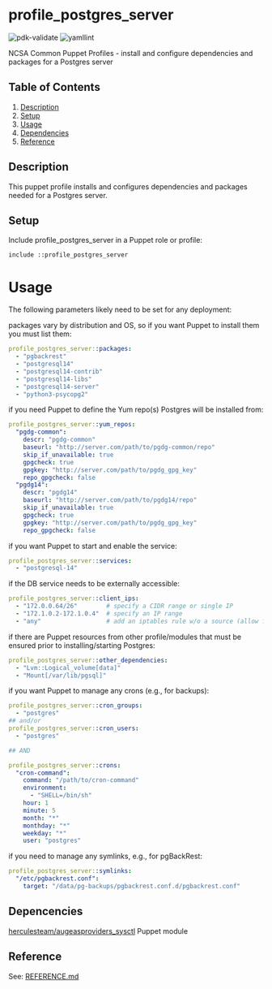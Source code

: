 # profile_postgres_server

![pdk-validate](https://github.com/ncsa/puppet-profile_postgres_server/workflows/pdk-validate/badge.svg)
![yamllint](https://github.com/ncsa/puppet-profile_postgres_server/workflows/yamllint/badge.svg)

NCSA Common Puppet Profiles - install and configure dependencies and packages for a Postgres server


## Table of Contents

1. [Description](#description)
1. [Setup](#setup)
1. [Usage](#usage)
1. [Dependencies](#dependencies)
1. [Reference](#reference)


## Description

This puppet profile installs and configures dependencies and packages needed for a Postgres server.


## Setup

Include profile_postgres_server in a Puppet role or profile:
```
include ::profile_postgres_server
```


# Usage

The following parameters likely need to be set for any deployment:

packages vary by distribution and OS, so if you want Puppet to install them you must list them:
```yaml
profile_postgres_server::packages:
  - "pgbackrest"
  - "postgresql14"
  - "postgresql14-contrib"
  - "postgresql14-libs"
  - "postgresql14-server"
  - "python3-psycopg2"
```

if you need Puppet to define the Yum repo(s) Postgres will be installed from:
```yaml
profile_postgres_server::yum_repos:
  "pgdg-common":
    descr: "pgdg-common"
    baseurl: "http://server.com/path/to/pgdg-common/repo"
    skip_if_unavailable: true
    gpgcheck: true
    gpgkey: "http://server.com/path/to/pgdg_gpg_key"
    repo_gpgcheck: false
  "pgdg14":
    descr: "pgdg14"
    baseurl: "http://server.com/path/to/pgdg14/repo"
    skip_if_unavailable: true
    gpgcheck: true
    gpgkey: "http://server.com/path/to/pgdg_gpg_key"
    repo_gpgcheck: false
```

if you want Puppet to start and enable the service:
```yaml
profile_postgres_server::services:
  - "postgresql-14"
```

if the DB service needs to be externally accessible:
```yaml
profile_postgres_server::client_ips:
  - "172.0.0.64/26"        # specify a CIDR range or single IP
  - "172.1.0.2-172.1.0.4"  # specify an IP range
  - "any"                  # add an iptables rule w/o a source (allow from anywhere)
```

if there are Puppet resources from other profile/modules that must be ensured prior to installing/starting Postgres:
```yaml
profile_postgres_server::other_dependencies:
  - "Lvm::Logical_volume[data]"
  - "Mount[/var/lib/pgsql]"
```

if you want Puppet to manage any crons (e.g., for backups):
```yaml
profile_postgres_server::cron_groups:
  - "postgres"
## and/or
profile_postgres_server::cron_users:
  - "postgres"

## AND

profile_postgres_server::crons:
  "cron-command":
    command: "/path/to/cron-command"
    environment:
      - "SHELL=/bin/sh"
    hour: 1
    minute: 5
    month: "*"
    monthday: "*"
    weekday: "*"
    user: "postgres"
```

if you need to manage any symlinks, e.g., for pgBackRest:
```yaml
profile_postgres_server::symlinks:
  "/etc/pgbackrest.conf":
    target: "/data/pg-backups/pgbackrest.conf.d/pgbackrest.conf"
```

## Depencencies

[herculesteam/augeasproviders_sysctl](https://forge.puppet.com/modules/herculesteam/augeasproviders_sysctl) Puppet module


## Reference

See: [REFERENCE.md](REFERENCE.md)
